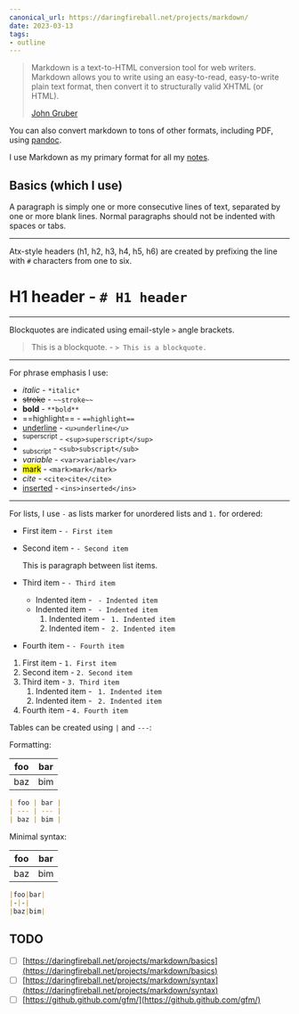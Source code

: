 ```yaml
---
canonical_url: https://daringfireball.net/projects/markdown/
date: 2023-03-13
tags:
- outline
---
```


> Markdown is a text-to-HTML conversion tool for web writers. Markdown allows
> you to write using an easy-to-read, easy-to-write plain text format, then
> convert it to structurally valid XHTML (or HTML).
>
> [John Gruber](https://daringfireball.net/projects/markdown/)

You can also convert markdown to tons of other formats, including PDF, using
[pandoc](./pandoc.md).

I use Markdown as my primary format for all my [notes](./notes%20types.md).

## Basics (which I use)

A paragraph is simply one or more consecutive lines of text, separated by one or
more blank lines. Normal paragraphs should not be indented with spaces or tabs.


---

Atx-style headers (h1, h2, h3, h4, h5, h6) are created by prefixing the line
with `#` characters from one to six.

# H1 header - `# H1 header`


---

Blockquotes are indicated using email-style `>` angle brackets.

> This is a blockquote. - `> This is a blockquote.`


---

For phrase emphasis I use:


- _italic_ - `*italic*`
- ~~stroke~~ - `~~stroke~~`
- **bold** - `**bold**`
- ==highlight== - `==highlight==`
- <u>underline</u> - `<u>underline</u>`
- <sup>superscript</sup> - `<sup>superscript</sup>`
- <sub>subscript</sub> - `<sub>subscript</sub>`
- <var>variable</var> - `<var>variable</var>`
- <mark>mark</mark> - `<mark>mark</mark>`
- <cite>cite</cite> - `<cite>cite</cite>`
- <ins>inserted</ins> - `<ins>inserted</ins>`


---

For lists, I use `-` as lists marker for unordered lists and `1.` for ordered:


- First item - `- First item`
- Second item - `- Second item`

  This is paragraph between list items.


- Third item - `- Third item`
  - Indented item - ` - Indented item`
  - Indented item - ` - Indented item`
    1. Indented item - ` 1. Indented item`
    2. Indented item - ` 2. Indented item`

- Fourth item - `- Fourth item`

1. First item - `1. First item`
2. Second item - `2. Second item`
3. Third item - `3. Third item`
   1. Indented item - ` 1. Indented item`
   2. Indented item - ` 2. Indented item`
4. Fourth item - `4. Fourth item`

Tables can be created using `|` and `---`:

Formatting:

| foo | bar |
| --- | --- |
| baz | bim |

```markdown
| foo | bar |
| --- | --- |
| baz | bim |
```


Minimal syntax:

| foo | bar |
| --- | --- |
| baz | bim |

```markdown
|foo|bar|
|-|-|
|baz|bim|
```


## TODO


- [ ] [https://daringfireball.net/projects/markdown/basics](https://daringfireball.net/projects/markdown/basics)
- [ ] [https://daringfireball.net/projects/markdown/syntax](https://daringfireball.net/projects/markdown/syntax)
- [ ] [https://github.github.com/gfm/](https://github.github.com/gfm/)